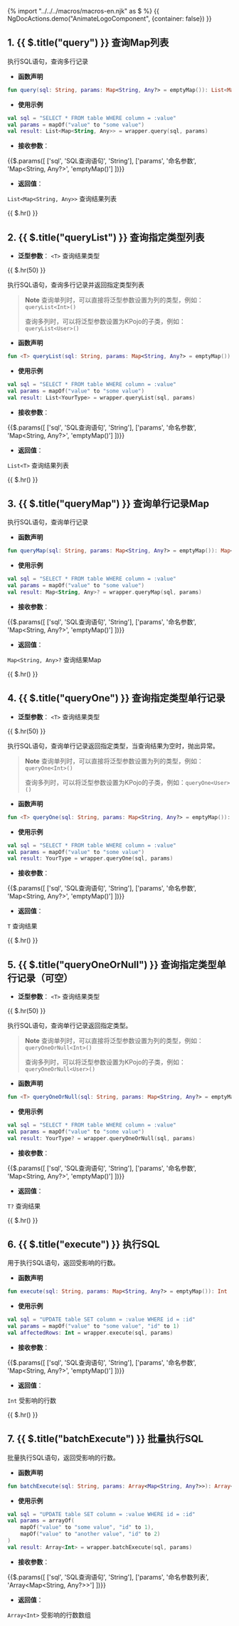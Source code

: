 {% import "../../../macros/macros-en.njk" as $ %}
{{ NgDocActions.demo("AnimateLogoComponent", {container: false}) }}

## 1. {{ $.title("query") }} 查询Map列表

执行SQL语句，查询多行记录

- **函数声明**

```kotlin
fun query(sql: String, params: Map<String, Any?> = emptyMap()): List<Map<String, Any>>
```

- **使用示例**

```kotlin
val sql = "SELECT * FROM table WHERE column = :value"
val params = mapOf("value" to "some value")
val result: List<Map<String, Any>> = wrapper.query(sql, params)
```

- **接收参数**：

{{$.params([
['sql', 'SQL查询语句', 'String'],
['params', '命名参数', 'Map<String, Any?>', 'emptyMap()']
])}}

- **返回值**：

`List<Map<String, Any>>` 查询结果列表

{{ $.hr() }}

## 2. {{ $.title("queryList") }} 查询指定类型列表

- **泛型参数**： `<T>` 查询结果类型

{{ $.hr(50) }}

执行SQL语句，查询多行记录并返回指定类型列表

> **Note**
> 查询单列时，可以直接将泛型参数设置为列的类型，例如：`queryList<Int>()`
>
> 查询多列时，可以将泛型参数设置为KPojo的子类，例如：`queryList<User>()`

- **函数声明**

```kotlin
fun <T> queryList(sql: String, params: Map<String, Any?> = emptyMap()): List<T>
```

- **使用示例**

```kotlin
val sql = "SELECT * FROM table WHERE column = :value"
val params = mapOf("value" to "some value")
val result: List<YourType> = wrapper.queryList(sql, params)
```

- **接收参数**：

{{$.params([
['sql', 'SQL查询语句', 'String'],
['params', '命名参数', 'Map<String, Any?>', 'emptyMap()']
])}}

- **返回值**：

`List<T>` 查询结果列表

{{ $.hr() }}

## 3. {{ $.title("queryMap") }} 查询单行记录Map

执行SQL语句，查询单行记录

- **函数声明**

```kotlin
fun queryMap(sql: String, params: Map<String, Any?> = emptyMap()): Map<String, Any>?
```

- **使用示例**

```kotlin
val sql = "SELECT * FROM table WHERE column = :value"
val params = mapOf("value" to "some value")
val result: Map<String, Any>? = wrapper.queryMap(sql, params)
```

- **接收参数**：

{{$.params([
['sql', 'SQL查询语句', 'String'],
['params', '命名参数', 'Map<String, Any?>', 'emptyMap()']
])}}

- **返回值**：

`Map<String, Any>?` 查询结果Map

{{ $.hr() }}

## 4. {{ $.title("queryOne") }} 查询指定类型单行记录

- **泛型参数**： `<T>` 查询结果类型

{{ $.hr(50) }}

执行SQL语句，查询单行记录返回指定类型，当查询结果为空时，抛出异常。

> **Note**
> 查询单列时，可以直接将泛型参数设置为列的类型，例如：`queryOne<Int>()`
>
> 查询多列时，可以将泛型参数设置为KPojo的子类，例如：`queryOne<User>()`

- **函数声明**

```kotlin
fun <T> queryOne(sql: String, params: Map<String, Any?> = emptyMap()): T
```

- **使用示例**

```kotlin
val sql = "SELECT * FROM table WHERE column = :value"
val params = mapOf("value" to "some value")
val result: YourType = wrapper.queryOne(sql, params)
```

- **接收参数**：

{{$.params([
['sql', 'SQL查询语句', 'String'],
['params', '命名参数', 'Map<String, Any?>', 'emptyMap()']
])}}

- **返回值**：

`T` 查询结果

{{ $.hr() }}

## 5. {{ $.title("queryOneOrNull") }} 查询指定类型单行记录（可空）

- **泛型参数**： `<T>` 查询结果类型

{{ $.hr(50) }}

执行SQL语句，查询单行记录返回指定类型。

> **Note**
> 查询单列时，可以直接将泛型参数设置为列的类型，例如：`queryOneOrNull<Int>()`
>
> 查询多列时，可以将泛型参数设置为KPojo的子类，例如：`queryOneOrNull<User>()`

- **函数声明**

```kotlin
fun <T> queryOneOrNull(sql: String, params: Map<String, Any?> = emptyMap()): T?
```

- **使用示例**

```kotlin
val sql = "SELECT * FROM table WHERE column = :value"
val params = mapOf("value" to "some value")
val result: YourType? = wrapper.queryOneOrNull(sql, params)
```

- **接收参数**：

{{$.params([
['sql', 'SQL查询语句', 'String'],
['params', '命名参数', 'Map<String, Any?>', 'emptyMap()']
])}}

- **返回值**：

`T?` 查询结果

{{ $.hr() }}

## 6. {{ $.title("execute") }} 执行SQL

用于执行SQL语句，返回受影响的行数。

- **函数声明**

```kotlin
fun execute(sql: String, params: Map<String, Any?> = emptyMap()): Int
```

- **使用示例**

```kotlin
val sql = "UPDATE table SET column = :value WHERE id = :id"
val params = mapOf("value" to "some value", "id" to 1)
val affectedRows: Int = wrapper.execute(sql, params)
```

- **接收参数**：

{{$.params([
['sql', 'SQL查询语句', 'String'],
['params', '命名参数', 'Map<String, Any?>', 'emptyMap()']
])}}

- **返回值**：

`Int` 受影响的行数

{{ $.hr() }}

## 7. {{ $.title("batchExecute") }} 批量执行SQL

批量执行SQL语句，返回受影响的行数。

- **函数声明**

```kotlin
fun batchExecute(sql: String, params: Array<Map<String, Any?>>): Array<Int>
```

- **使用示例**

```kotlin
val sql = "UPDATE table SET column = :value WHERE id = :id"
val params = arrayOf(
    mapOf("value" to "some value", "id" to 1),
    mapOf("value" to "another value", "id" to 2)
)
val result: Array<Int> = wrapper.batchExecute(sql, params)
```

- **接收参数**：

{{$.params([
['sql', 'SQL查询语句', 'String'],
['params', '命名参数列表', 'Array<Map<String, Any?>>']
])}}

- **返回值**：

`Array<Int>` 受影响的行数数组
